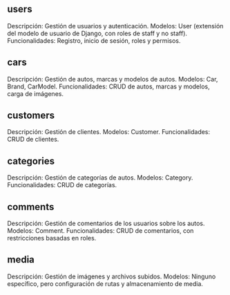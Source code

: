 ## users

Descripción: Gestión de usuarios y autenticación.
Modelos: User (extensión del modelo de usuario de Django, con roles de staff y no staff).
Funcionalidades: Registro, inicio de sesión, roles y permisos.

## cars

Descripción: Gestión de autos, marcas y modelos de autos.
Modelos: Car, Brand, CarModel.
Funcionalidades: CRUD de autos, marcas y modelos, carga de imágenes.

## customers

Descripción: Gestión de clientes.
Modelos: Customer.
Funcionalidades: CRUD de clientes.

## categories

Descripción: Gestión de categorías de autos.
Modelos: Category.
Funcionalidades: CRUD de categorías.

## comments

Descripción: Gestión de comentarios de los usuarios sobre los autos.
Modelos: Comment.
Funcionalidades: CRUD de comentarios, con restricciones basadas en roles.

## media

Descripción: Gestión de imágenes y archivos subidos.
Modelos: Ninguno específico, pero configuración de rutas y almacenamiento de media.
